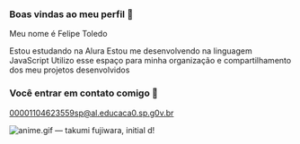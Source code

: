 ### Boas vindas ao meu perfil 🗿

Meu nome é Felipe Toledo

Estou estudando na Alura
Estou me desenvolvendo na linguagem JavaScript
Utilizo esse espaço para minha organização e compartilhamento dos meu projetos desenvolvidos

### Você entrar em contato comigo 🤠

00001104623559sp@al.educaca0.sp.g0v.br


 <img src="https://64.media.tumblr.com/2b68e2a84913a0576e2f6dc8f6889b37/c25a90a827d55e73-12/s500x750/c79500805359f1a2f87957387d949cfcedf0fea5.gif" alt="anime.gif — takumi fujiwara, initial d"/>!

